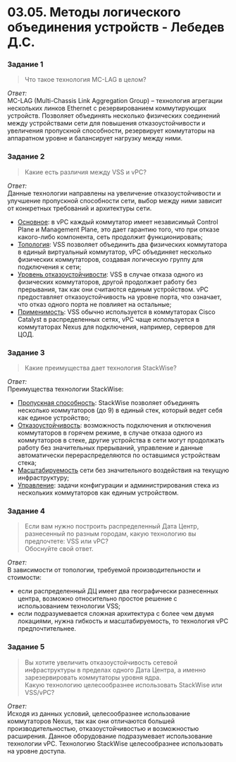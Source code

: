 # 03.05. Методы логического объединения устройств - Лебедев Д.С.
### Задание 1
> Что такое технология MC-LAG в целом?

*Ответ:*  
MC-LAG (Multi-Chassis Link Aggregation Group) –  технология агрегации нескольких линков Ethernet с резервированием коммутирующих устройств. Позволяет объединять несколько физических соединений между устройствами сети для повышения отказоустойчивости и увеличения пропускной способности, резервирует коммутаторы на аппаратном уровне и балансирует нагрузку между ними.
### Задание 2
> Какие есть различия между VSS и vPC?

*Ответ:*  
Данные технологии направлены на увеличение отказоустойчивости и улучшение пропускной способности сети, выбор между ними зависит от конкретных требований и архитектуры сети.
- <u>Основное</u>: в vPC каждый коммутатор имеет независимый Control Plane и Management Plane, это дает гарантию того, что при отказе какого-либо компонента, сеть продолжит функционировать;
- <u>Топология</u>: VSS позволяет объединить два физических коммутатора в единый виртуальный коммутатор, vPC объединяет несколько физических коммутаторов, создавая логическую группу для подключения к сети;
- <u>Уровень отказоустойчивости</u>: VSS в случае отказа одного из физических коммутаторов, другой продолжает работу без прерывания, так как они считаются единым устройством. vPC предоставляет отказоустойчивость на уровне порта, что означает, что отказ одного порта не повлияет на остальные;
- <u>Применимость</u>: VSS обычно используется в коммутаторах Cisco Catalyst в распределенных сетях, vPC чаще используется в коммутаторах Nexus для подключения, например, серверов для ЦОД.
### Задание 3
> Какие преимущества дает технология StackWise?

*Ответ:*  
Преимущества технологии StackWise:
- <u>Пропускная способность</u>: StackWise позволяет объединять несколько коммутаторов (до 9) в единый стек, который ведет себя как единое устройство;
- <u>Отказоустойчивость</u>: возможность подключения и отключения коммутаторов в горячем режиме, в случае отказа одного из коммутаторов в стеке, другие устройства в сети могут продолжать работу без значительных прерываний, управление и данные автоматически перераспределяются по оставшимся устройствам стека;
- <u>Масштабируемость</u> сети без значительного воздействия на текущую инфраструктуру;
- <u>Управление</u>: задачи конфигурации и администрирования стека из нескольких коммутаторов как единым устройством.
### Задание 4
> Если вам нужно построить распределенный Дата Центр, разнесенный по разным городам, какую технологию вы предпочтете: VSS или vPC?  
> Обоснуйте свой ответ.

*Ответ:*  
В зависимости от топологии, требуемой производительности и стоимости:
- если распределенный ДЦ имеет два географически разнесенных центра, возможно относительно простое решение с использованием технологии VSS;
- если подразумевается сложная архитектура с более чем двумя локациями, нужна гибкость и масштабируемость, то технология vPC предпочтительнее.
### Задание 5
> Вы хотите увеличить отказоустойчивость сетевой инфраструктуры в пределах одного Дата Центра, а именно зарезервировать коммутаторы уровня ядра.  
> Какую технологию целесообразнее использовать StackWise или VSS/vPC?

*Ответ:*  
Исходя из данных условий, целесообразнее использование коммутаторов Nexus, так как они отличаются большей производительностью, отказоустойчивостью и возможностью расширения. Данное оборудование подразумевает использование технологии vPC.
Технологию StackWise целесообразнее использовать на уровне доступа.

